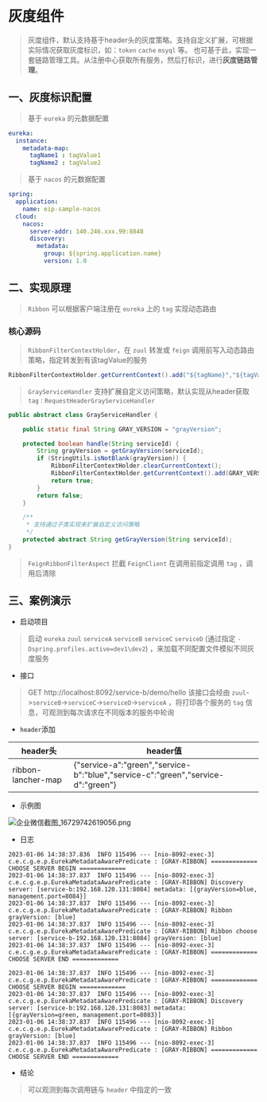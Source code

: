 # 灰度组件
> 灰度组件，默认支持基于header头的灰度策略。支持自定义扩展，可根据实际情况获取灰度标识，如：`token` `cache` `msyql` 等。
> 也可基于此，实现一套链路管理工具。从注册中心获取所有服务，然后打标识，进行**灰度链路管理**。

## 一、灰度标识配置
> 基于 `eureka` 的元数据配置
```yml
eureka:
  instance:
    metadata-map:
      tagName1 : tagValue1
      tagName2 : tagValue2
```
> 基于 `nacos` 的元数据配置
```yml
spring:
  application:
    name: eip-sample-nacos
  cloud:
    nacos:
      server-addr: 140.246.xxx.99:8848
      discovery:
        metadata:
          group: ${spring.application.name}
          version: 1.0
```


## 二、实现原理
> `Ribbon` 可以根据客户端注册在 `eureka` 上的 `tag` 实现动态路由

### 核心源码
> `RibbonFilterContextHolder`，在 `zuul` 转发或 `feign` 调用前写入动态路由策略，指定转发到有该tagValue的服务

```java
RibbonFilterContextHolder.getCurrentContext().add("${tagName}","${tagValue}");
```

> `GrayServiceHandler` 支持扩展自定义访问策略，默认实现从header获取 `tag` : `RequestHeaderGrayServiceHandler`
```java
public abstract class GrayServiceHandler {

    public static final String GRAY_VERSION = "grayVersion";

    protected boolean handle(String serviceId) {
        String grayVersion = getGrayVersion(serviceId);
        if (StringUtils.isNotBlank(grayVersion)) {
            RibbonFilterContextHolder.clearCurrentContext();
            RibbonFilterContextHolder.getCurrentContext().add(GRAY_VERSION, grayVersion);
            return true;
        }
        return false;
    }

    /**
     * 支持通过子类实现来扩展自定义访问策略
     */
    protected abstract String getGrayVersion(String serviceId);
}
```

> `FeignRibbonFilterAspect` 拦截 `FeignClient` 在调用前指定调用 `tag` ，调用后清除


## 三、案例演示

- 启动项目
> 启动 `eureka` `zuul` `serviceA` `serviceB` `serviceC` `serviceD` (通过指定 `-Dspring.profiles.active=dev1\dev2`) ，来加载不同配置文件模拟不同灰度服务

- 接口
> GET http://localhost:8092/service-b/demo/hello
> 该接口会经由 `zuul`->`serviceB`->`serviceC`->`serviceD`->`serviceA` ，将打印各个服务的 `tag` 信息，可观测到每次请求在不同版本的服务中轮询

- `header`添加

header头|header值
---|---
ribbon-lancher-map | {"service-a":"green","service-b":"blue","service-c":"green","service-d":"green"}

- 示例图

<img src="https://pic5.58cdn.com.cn/nowater/webim/big/n_v24819cca4fd6245e4a4a9f830251f38c4.png" alt="企业微信截图_16729742619056.png" title="企业微信截图_16729742619056.png" />

- 日志
```shell
2023-01-06 14:38:37.836  INFO 115496 --- [nio-8092-exec-3] c.e.c.g.e.p.EurekaMetadataAwarePredicate : [GRAY-RIBBON] ============= CHOOSE SERVER BEGIN =============
2023-01-06 14:38:37.837  INFO 115496 --- [nio-8092-exec-3] c.e.c.g.e.p.EurekaMetadataAwarePredicate : [GRAY-RIBBON] Discovery server: [service-b:192.168.120.131:8084] metadata: [{grayVersion=blue, management.port=8084}]
2023-01-06 14:38:37.837  INFO 115496 --- [nio-8092-exec-3] c.e.c.g.e.p.EurekaMetadataAwarePredicate : [GRAY-RIBBON] Ribbon grayVersion: [blue]
2023-01-06 14:38:37.837  INFO 115496 --- [nio-8092-exec-3] c.e.c.g.e.p.EurekaMetadataAwarePredicate : [GRAY-RIBBON] Ribbon choose server: [service-b-192.168.120.131:8084] grayVersion: [blue]
2023-01-06 14:38:37.837  INFO 115496 --- [nio-8092-exec-3] c.e.c.g.e.p.EurekaMetadataAwarePredicate : [GRAY-RIBBON] ============= CHOOSE SERVER END =============

2023-01-06 14:38:37.837  INFO 115496 --- [nio-8092-exec-3] c.e.c.g.e.p.EurekaMetadataAwarePredicate : [GRAY-RIBBON] ============= CHOOSE SERVER BEGIN =============
2023-01-06 14:38:37.837  INFO 115496 --- [nio-8092-exec-3] c.e.c.g.e.p.EurekaMetadataAwarePredicate : [GRAY-RIBBON] Discovery server: [service-b:192.168.120.131:8083] metadata: [{grayVersion=green, management.port=8083}]
2023-01-06 14:38:37.837  INFO 115496 --- [nio-8092-exec-3] c.e.c.g.e.p.EurekaMetadataAwarePredicate : [GRAY-RIBBON] Ribbon grayVersion: [blue]
2023-01-06 14:38:37.837  INFO 115496 --- [nio-8092-exec-3] c.e.c.g.e.p.EurekaMetadataAwarePredicate : [GRAY-RIBBON] ============= CHOOSE SERVER END =============
```
- 结论
> 可以观测到每次调用链与 `header` 中指定的一致


